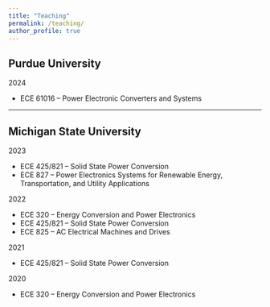 ```yaml
---
title: "Teaching"
permalink: /teaching/
author_profile: true
---
```

Purdue University
------
2024
- ECE 61016 – Power Electronic Converters and Systems

---
Michigan State University
------
2023
- ECE 425/821 – Solid State Power Conversion
-	ECE 827 – Power Electronics Systems for Renewable Energy, Transportation, and Utility Applications

2022
-	ECE 320 – Energy Conversion and Power Electronics
-	ECE 425/821 – Solid State Power Conversion 
-	ECE 825 – AC Electrical Machines and Drives

2021
-	ECE 425/821 – Solid State Power Conversion

2020
-	ECE 320 – Energy Conversion and Power Electronics 

